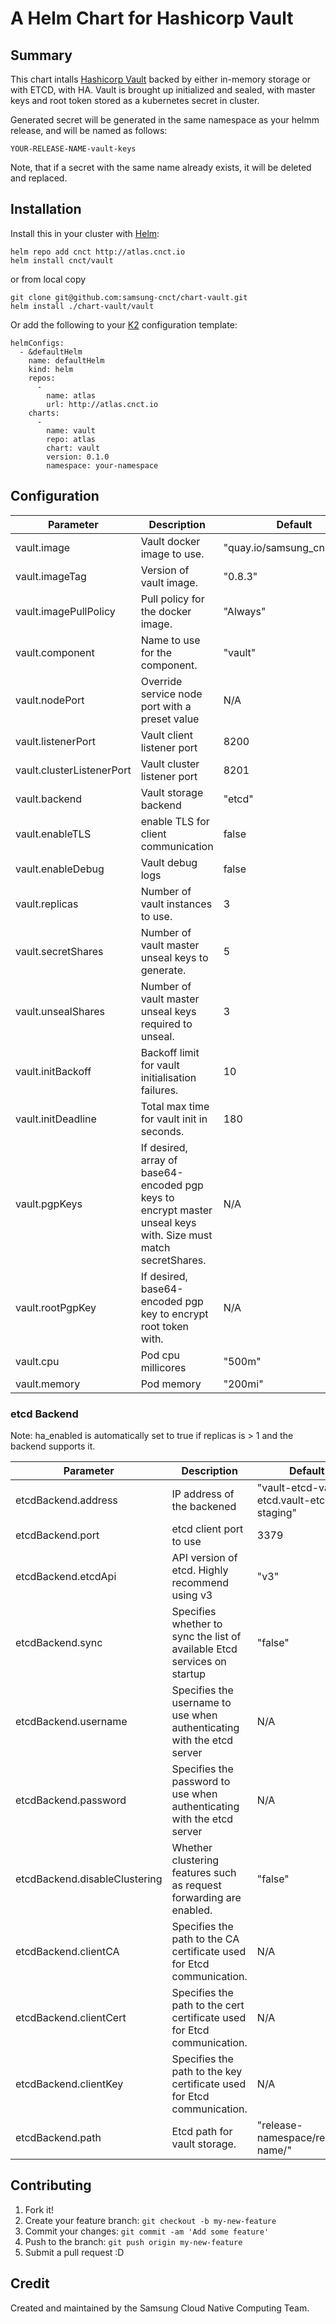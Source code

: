# A Helm Chart for Hashicorp Vault

## Summary
This chart intalls [Hashicorp Vault](https://www.vaultproject.io) backed by either in-memory storage or with ETCD, with HA. Vault is brought up initialized and sealed, with master keys and root token stored as a kubernetes secret in cluster.

Generated secret will be generated in the same namespace as your helmm release, and will be named as follows:

```
YOUR-RELEASE-NAME-vault-keys
```

Note, that if a secret with the same name already exists, it will be deleted and replaced.

## Installation
Install this in your cluster with [Helm](https://github.com/kubernetes/helm):

```
helm repo add cnct http://atlas.cnct.io
helm install cnct/vault
```
or from local copy
```
git clone git@github.com:samsung-cnct/chart-vault.git
helm install ./chart-vault/vault
```
Or add the following to your [K2](https://github.com/samsung-cnct/k2) configuration template:
```
helmConfigs:
  - &defaultHelm
    name: defaultHelm
    kind: helm
    repos:
      -
        name: atlas
        url: http://atlas.cnct.io
    charts:
      -
        name: vault
        repo: atlas
        chart: vault
        version: 0.1.0
        namespace: your-namespace
```

## Configuration

| Parameter | Description | Default|
| ---| --- | --- |
| vault.image | Vault docker image to use. | "quay.io/samsung_cnct/vault" |    
| vault.imageTag | Version of vault image. | "0.8.3" |
| vault.imagePullPolicy | Pull policy for the docker image. | "Always" |
| vault.component | Name to use for the component. | "vault" |
| vault.nodePort | Override service node port with a preset value | N/A |
| vault.listenerPort | Vault client listener port | 8200 |
| vault.clusterListenerPort | Vault cluster listener port | 8201 |
| vault.backend | Vault storage backend | "etcd" |
| vault.enableTLS | enable TLS for client communication | false |
| vault.enableDebug | Vault debug logs | false |
| vault.replicas | Number of vault instances to use. | 3 |
| vault.secretShares | Number of vault master unseal keys to generate. | 5 |
| vault.unsealShares | Number of vault master unseal keys required to unseal. | 3 |
| vault.initBackoff | Backoff limit for vault initialisation failures. | 10 |
| vault.initDeadline | Total max time for vault init in seconds. | 180 |
| vault.pgpKeys | If desired, array of base64-encoded pgp keys to encrypt master unseal keys with. Size must match secretShares. | N/A |
| vault.rootPgpKey | If desired, base64-encoded pgp key to encrypt root token with. | N/A |
| vault.cpu | Pod cpu millicores | "500m" |
| vault.memory | Pod memory | "200mi" |

### etcd Backend

Note: ha_enabled is automatically set to true if replicas is > 1 and the backend supports it.


| Parameter | Description| Default |
| --- | --- | ---- | 
| etcdBackend.address | IP address of the backened  | "vault-etcd-vault-etcd.vault-etcd-staging" |    
| etcdBackend.port | etcd client port to use  | 3379 |    
| etcdBackend.etcdApi | API version of etcd. Highly recommend using v3 | "v3" |     
| etcdBackend.sync | Specifies whether to sync the list of available Etcd services on startup | "false" |    
| etcdBackend.username | Specifies the username to use when authenticating with the etcd server | N/A |    
| etcdBackend.password | Specifies the password to use when authenticating with the etcd server | N/A |    
| etcdBackend.disableClustering | Whether clustering features such as request forwarding are enabled. | "false" |    
| etcdBackend.clientCA | Specifies the path to the CA certificate used for Etcd communication. | N/A |    
| etcdBackend.clientCert | Specifies the path to the cert certificate used for Etcd communication. | N/A |    
| etcdBackend.clientKey | Specifies the path to the key certificate used for Etcd communication. | N/A | 
| etcdBackend.path | Etcd path for vault storage. | "release-namespace/release-name/" |    


## Contributing

1. Fork it!
2. Create your feature branch: `git checkout -b my-new-feature`
3. Commit your changes: `git commit -am 'Add some feature'`
4. Push to the branch: `git push origin my-new-feature`
5. Submit a pull request :D

## Credit

Created and maintained by the Samsung Cloud Native Computing Team.
